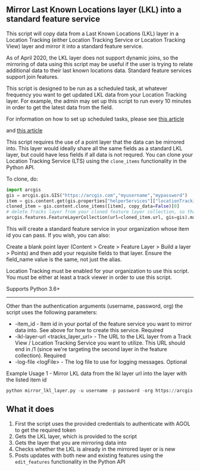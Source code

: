 ## Mirror Last Known Locations layer (LKL) into a standard feature service

This script will copy data from a Last Known Locations (LKL) layer in a Location Tracking (either Location Tracking Service or Location Tracking View) layer and mirror it into a standard feature service. 

As of April 2020, the LKL layer does not support dynamic joins, so the mirroring of data using this script may be useful if the user is trying to relate additional data to their last known locations data. Standard feature services support join features.

This script is designed to be run as a scheduled task, at whatever frequency you want to get updated LKL data from your Location Tracking layer. For example, the admin may set up this script to run every 10 minutes in order to get the latest data from the field.

For information on how to set up scheduled tasks, please see [this article](https://www.esri.com/arcgis-blog/products/arcgis-pro/analytics/schedule-a-python-script-or-model-to-run-at-a-prescribed-time-2019-update/)

and [this article](https://www.esri.com/arcgis-blog/products/product/analytics/scheduling-a-python-script-or-model-to-run-at-a-prescribed-time/)

This script requires the use of a point layer that the data can be mirrored into. This layer would ideally share all the same fields as a standard LKL layer, but could have less fields if all data is not requred. You can clone your Location Tracking Service (LTS) using the `clone_items` functionality in the Python API.

To clone, do:

```python
import arcgis
gis = arcgis.gis.GIS("https://arcgis.com","myusername","mypassword")
item = gis.content.get(gis.properties["helperServices"]["locationTracking"]["id"])
cloned_item = gis.content.clone_items([item], copy_data=False)[0]
# delete Tracks layer from your cloned feature layer collection, so that you're left with only the LKL layer
arcgis.features.FeatureLayerCollection(url=cloned_item.url, gis=gis).manager.delete_from_definition({ "layers" : [{"id" : 0}]})
```

This will create a standard feature service in your organization whose item id you can pass. If you wish, you can also:

Create a blank point layer (Content > Create > Feature Layer > Build a layer > Points) and then add your requisite fields to that layer. Ensure the field_name value is the same, not just the alias.

Location Tracking must be enabled for your organization to use this script. You must be either at least a track viewer in order to use this script.

Supports Python 3.6+

----

Other than the authentication arguments (username, password, org) the script uses the following parameters:

- -item_id - Item id in your portal of the feature service you want to mirror data into. See above for how to create this service. Required
- -lkl-layer-url \<tracks_layer_url\> - The URL to the LKL layer from a Track View / Location Tracking Service you want to utilize. This URL should end in /1 (since we're targeting the second layer in the feature collection). Required
- -log-file \<logFile\> - The log file to use for logging messages. Optional

Example Usage 1  - Mirror LKL data from the lkl layer url into the layer with the listed item id
```python
python mirror_lkl_layer.py -u username -p password -org https://arcgis.com -item-id a05eee7b1cs5461db0e1ef1c1c4abe18 -lkl-layer-url https://locationservices9.arcgis.com/US6xjA1Nc8bW1aoA/arcgis/rest/services/f1087713d8934d5b8218dda736c26af4_Track_View/FeatureServer/1
```

## What it does

 1. First the script uses the provided credentials to authenticate with AGOL to get the required token
 2. Gets the LKL layer, which is provided to the script
 3. Gets the layer that you are mirroring data into 
 4. Checks whether the LKL is already in the mirrored layer or is new
 5. Posts updates with both new and existing features using the `edit_features` functionality in the Python API